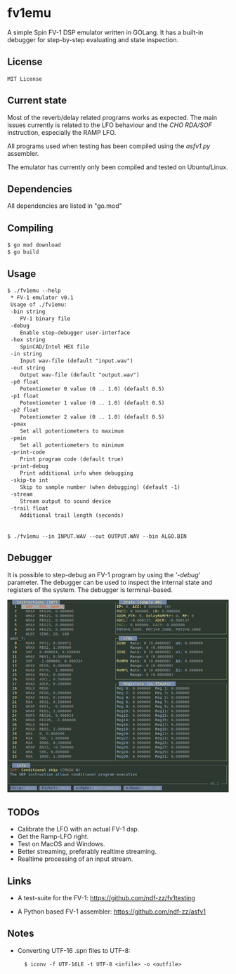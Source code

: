 # fv1emu

A simple Spin FV-1 DSP emulator written in GOLang. It has a built-in
debugger for step-by-step evaluating and state inspection.

## License

    MIT License

## Current state

Most of the reverb/delay related programs works as expected. The main
issues currently is related to the LFO behaviour and the *CHO RDA/SOF*
instruction, especially the RAMP LFO.


All programs used when testing has been compiled using the *asfv1.py*
assembler.


The emulator has currently only been compiled and tested on
Ubuntu/Linux.



## Dependencies

All dependencies are listed in "go.mod"



## Compiling

    $ go mod download
    $ go build



## Usage

    $ ./fv1emu --help
     * FV-1 emulator v0.1
     Usage of ./fv1emu:
     -bin string
    	FV-1 binary file
     -debug
    	Enable step-debugger user-interface
     -hex string
    	SpinCAD/Intel HEX file
     -in string
    	Input wav-file (default "input.wav")
     -out string
    	Output wav-file (default "output.wav")
     -p0 float
    	Potentiometer 0 value (0 .. 1.0) (default 0.5)
     -p1 float
    	Potentiometer 1 value (0 .. 1.0) (default 0.5)
     -p2 float
    	Potentiometer 2 value (0 .. 1.0) (default 0.5)
     -pmax
    	Set all potentiometers to maximum
     -pmin
    	Set all potentiometers to minimum
     -print-code
    	Print program code (default true)
     -print-debug
    	Print additional info when debugging
     -skip-to int
    	Skip to sample number (when debugging) (default -1)
     -stream
    	Stream output to sound device
     -trail float
    	Additional trail length (seconds)


    $ ./fv1emu --in INPUT.WAV --out OUTPUT.WAV --bin ALGO.BIN 



## Debugger

It is possible to step-debug an FV-1 program by using the *'-debug'*
parameter. The debugger can be used to inspect the internal state and
registers of the system. The debugger is terminal-based.

![Debugger](/debugger-screenshot.png)



## TODOs

 - Calibrate the LFO with an actual FV-1 dsp.
 - Get the Ramp-LFO right.
 - Test on MacOS and Windows.
 - Better streaming, preferably realtime streaming.
 - Realtime processing of an input stream.



## Links

 - A test-suite for the FV-1: https://github.com/ndf-zz/fv1testing

 - A Python based FV-1 assembler: https://github.com/ndf-zz/asfv1



## Notes

- Converting UTF-16 .spn files to UTF-8:
 
        $ iconv -f UTF-16LE -t UTF-8 <infile> -o <outfile>
    
